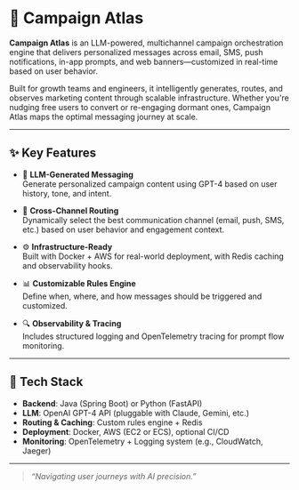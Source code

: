# 📡 Campaign Atlas

**Campaign Atlas** is an LLM-powered, multichannel campaign orchestration engine that delivers personalized messages across email, SMS, push notifications, in-app prompts, and web banners—customized in real-time based on user behavior.

Built for growth teams and engineers, it intelligently generates, routes, and observes marketing content through scalable infrastructure. Whether you're nudging free users to convert or re-engaging dormant ones, Campaign Atlas maps the optimal messaging journey at scale.

---

## ✨ Key Features

- 🤖 **LLM-Generated Messaging**  
  Generate personalized campaign content using GPT-4 based on user history, tone, and intent.

- 🧭 **Cross-Channel Routing**  
  Dynamically select the best communication channel (email, push, SMS, etc.) based on user behavior and engagement context.

- ⚙️ **Infrastructure-Ready**  
  Built with Docker + AWS for real-world deployment, with Redis caching and observability hooks.

- 📊 **Customizable Rules Engine**  
  Define when, where, and how messages should be triggered and customized.

- 🔍 **Observability & Tracing**  
  Includes structured logging and OpenTelemetry tracing for prompt flow monitoring.

---

## 🧱 Tech Stack

- **Backend**: Java (Spring Boot) or Python (FastAPI)
- **LLM**: OpenAI GPT-4 API (pluggable with Claude, Gemini, etc.)
- **Routing & Caching**: Custom rules engine + Redis
- **Deployment**: Docker, AWS (EC2 or ECS), optional CI/CD
- **Monitoring**: OpenTelemetry + Logging system (e.g., CloudWatch, Jaeger)

---

> _“Navigating user journeys with AI precision.”_

